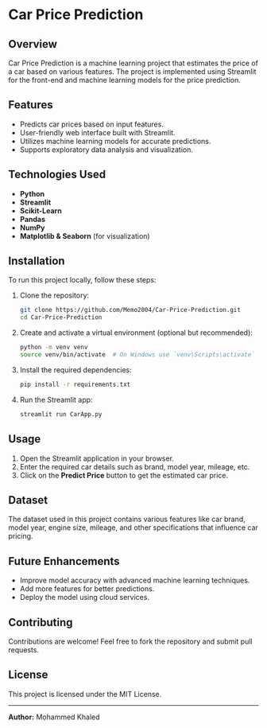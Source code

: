 # Car Price Prediction

## Overview
Car Price Prediction is a machine learning project that estimates the price of a car based on various features. The project is implemented using Streamlit for the front-end and machine learning models for the price prediction.

## Features
- Predicts car prices based on input features.
- User-friendly web interface built with Streamlit.
- Utilizes machine learning models for accurate predictions.
- Supports exploratory data analysis and visualization.

## Technologies Used
- **Python**
- **Streamlit**
- **Scikit-Learn**
- **Pandas**
- **NumPy**
- **Matplotlib & Seaborn** (for visualization)

## Installation
To run this project locally, follow these steps:

1. Clone the repository:
   ```bash
   git clone https://github.com/Memo2004/Car-Price-Prediction.git
   cd Car-Price-Prediction
   ```

2. Create and activate a virtual environment (optional but recommended):
   ```bash
   python -m venv venv
   source venv/bin/activate  # On Windows use `venv\Scripts\activate`
   ```

3. Install the required dependencies:
   ```bash
   pip install -r requirements.txt
   ```

4. Run the Streamlit app:
   ```bash
   streamlit run CarApp.py
   ```

## Usage
1. Open the Streamlit application in your browser.
2. Enter the required car details such as brand, model year, mileage, etc.
3. Click on the **Predict Price** button to get the estimated car price.

## Dataset
The dataset used in this project contains various features like car brand, model year, engine size, mileage, and other specifications that influence car pricing.

## Future Enhancements
- Improve model accuracy with advanced machine learning techniques.
- Add more features for better predictions.
- Deploy the model using cloud services.

## Contributing
Contributions are welcome! Feel free to fork the repository and submit pull requests.

## License
This project is licensed under the MIT License.

---
**Author:** Mohammed Khaled

